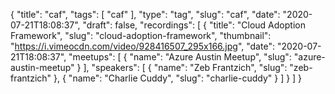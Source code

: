 {
  "title": "caf",
  "tags": [
    "caf"
  ],
  "type": "tag",
  "slug": "caf",
  "date": "2020-07-21T18:08:37",
  "draft": false,
  "recordings": [
    {
      "title": "Cloud Adoption Framework",
      "slug": "cloud-adoption-framework",
      "thumbnail": "https://i.vimeocdn.com/video/928416507_295x166.jpg",
      "date": "2020-07-21T18:08:37",
      "meetups": [
        {
          "name": "Azure Austin Meetup",
          "slug": "azure-austin-meetup"
        }
      ],
      "speakers": [
        {
          "name": "Zeb Frantzich",
          "slug": "zeb-frantzich"
        },
        {
          "name": "Charlie Cuddy",
          "slug": "charlie-cuddy"
        }
      ]
    }
  ]
}
